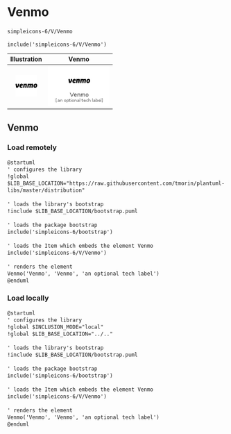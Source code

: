 # Venmo


```text
simpleicons-6/V/Venmo
```

```text
include('simpleicons-6/V/Venmo')
```



| Illustration | Venmo |
| :---: | :---: |
| ![illustration for Illustration](../../simpleicons-6/V/Venmo.png) | ![illustration for Venmo](../../simpleicons-6/V/Venmo.Local.png) |




## Venmo

### Load remotely
```plantuml
@startuml
' configures the library
!global $LIB_BASE_LOCATION="https://raw.githubusercontent.com/tmorin/plantuml-libs/master/distribution"

' loads the library's bootstrap
!include $LIB_BASE_LOCATION/bootstrap.puml

' loads the package bootstrap
include('simpleicons-6/bootstrap')

' loads the Item which embeds the element Venmo
include('simpleicons-6/V/Venmo')

' renders the element
Venmo('Venmo', 'Venmo', 'an optional tech label')
@enduml
```

### Load locally
```plantuml
@startuml
' configures the library
!global $INCLUSION_MODE="local"
!global $LIB_BASE_LOCATION="../.."

' loads the library's bootstrap
!include $LIB_BASE_LOCATION/bootstrap.puml

' loads the package bootstrap
include('simpleicons-6/bootstrap')

' loads the Item which embeds the element Venmo
include('simpleicons-6/V/Venmo')

' renders the element
Venmo('Venmo', 'Venmo', 'an optional tech label')
@enduml
```


